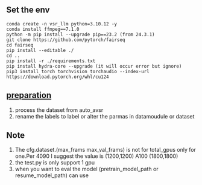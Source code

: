 ## Set the env
```
conda create -n vsr_llm python=3.10.12 -y
conda install ffmpeg==7.1.0
python -m pip install --upgrade pip==23.2 (from 24.3.1)
git clone https://github.com/pytorch/fairseq
cd fairseq
pip install --editable ./
cd ..
pip install -r ./requirements.txt
pip install hydra-core --upgrade (it will occur error but ignore)
pip3 install torch torchvision torchaudio --index-url https://download.pytorch.org/whl/cu124
```

## [preparation](https://github.com/mpc001/auto_avsr/tree/main/preparation)
1. process the dataset from auto_avsr
2. rename the labels to label or alter the parmas in datamoudule or dataset

## Note 
1. The cfg.dataset.(max_frams max_val_frams) is not for total_gpus only for one.Per 4090 I suggest the value is (1200,1200) A100 (1800,1800)
2. the test.py is only support 1 gpu
3. when you want to eval the model (pretrain_model_path or resume_model_path) can use